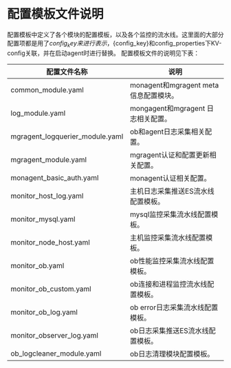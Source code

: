 # 配置模板文件说明

配置模板中定义了各个模块的配置模板，以及各个监控的流水线。这里面的大部分配置项都是用了${config_key}来进行表示，${config_key}和config_properties下KV-config关联，并在启动agent时进行替换。
配置模板文件的说明见下表：

配置文件名称 | 说明
--- | ---
common_module.yaml | monagent和mgragent meta信息配置模块。
log_module.yaml | mongagent和mgragent 日志相关配置。
mgragent_logquerier_module.yaml | ob和agent日志采集相关配置。
mgragent_module.yaml | mgragent认证和配置更新相关配置。
monagent_basic_auth.yaml | monagent认证相关配置。
monitor_host_log.yaml | 主机日志采集推送ES流水线配置模板。
monitor_mysql.yaml | mysql监控采集流水线配置模板。
monitor_node_host.yaml | 主机监控采集流水线配置模板。 
monitor_ob.yaml | ob性能监控采集流水线配置模板。
monitor_ob_custom.yaml | ob连接和进程监控流水线配置模板。
monitor_ob_log.yaml | ob error日志采集流水线配置模板。
monitor_observer_log.yaml | ob日志采集推送ES流水线配置模板。
ob_logcleaner_module.yaml | ob日志清理模块配置模板。

